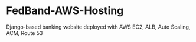 # FedBand-AWS-Hosting
Django-based banking website deployed with AWS EC2, ALB, Auto Scaling, ACM, Route 53

